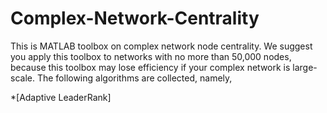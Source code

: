 # Complex-Network-Centrality

This is MATLAB toolbox on complex network node centrality. We suggest you apply this toolbox to networks with no more than 50,000 nodes, because this toolbox may lose efficiency if your complex network is large-scale. The following algorithms are collected, namely,

*[Adaptive LeaderRank] 
